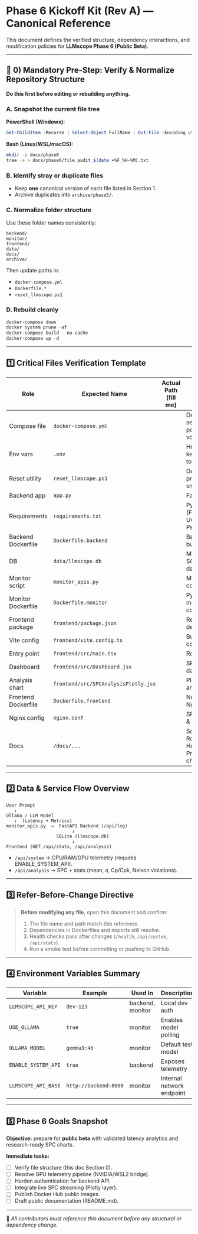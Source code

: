 # Phase 6 Kickoff Kit (Rev A) — Canonical Reference

This document defines the verified structure, dependency interactions, and modification policies for **LLMscope Phase 6 (Public Beta)**.

---

## 🧹 0) Mandatory Pre-Step: Verify & Normalize Repository Structure

**Do this first before editing or rebuilding anything.**

### A. Snapshot the current file tree

**PowerShell (Windows):**
```powershell
Get-ChildItem -Recurse | Select-Object FullName | Out-File -Encoding utf8 .\docs\phase6\file_audit_$(Get-Date -Format yyyy-MM-dd_HH-mm).txt
```

**Bash (Linux/WSL/macOS):**
```bash
mkdir -p docs/phase6
tree -a > docs/phase6/file_audit_$(date +%F_%H-%M).txt
```

### B. Identify stray or duplicate files
- Keep **one** canonical version of each file listed in Section 1.
- Archive duplicates into `archive/phase5/`.

### C. Normalize folder structure
Use these folder names consistently:
```
backend/
monitor/
frontend/
data/
docs/
archive/
```
Then update paths in:
- `docker-compose.yml`
- `Dockerfile.*`
- `reset_llmscope.ps1`

### D. Rebuild cleanly
```powershell
docker-compose down
docker system prune -af
docker-compose build --no-cache
docker-compose up -d
```

---

## 1️⃣ Critical Files Verification Template

| Role | Expected Name | Actual Path (fill me) | Notes |
|------|----------------|-----------------------|-------|
| Compose file | `docker-compose.yml` |  | Defines services, ports, volumes |
| Env vars | `.env` |  | Holds API keys & toggles |
| Reset utility | `reset_llmscope.ps1` |  | Docker prune & smoke test |
| Backend app | `app.py` |  | FastAPI core |
| Requirements | `requirements.txt` |  | Python deps (FastAPI, Uvicorn, Psutil, etc.) |
| Backend Dockerfile | `Dockerfile.backend` |  | Backend build image |
| DB | `data/llmscope.db` |  | Mounted SQLite database |
| Monitor script | `monitor_apis.py` |  | Metrics collector |
| Monitor Dockerfile | `Dockerfile.monitor` |  | Python monitor container |
| Frontend package | `frontend/package.json` |  | React & Vite deps |
| Vite config | `frontend/vite.config.ts` |  | Build configuration |
| Entry point | `frontend/src/main.tsx` |  | Router setup |
| Dashboard | `frontend/src/Dashboard.jsx` |  | SPC dashboard |
| Analysis chart | `frontend/src/SPCAnalysisPlotly.jsx` |  | Plotly SPC analysis |
| Frontend Dockerfile | `Dockerfile.frontend` |  | Node → Nginx build |
| Nginx config | `nginx.conf` |  | SPA routing & serving |
| Docs | `/docs/...` |  | Scope, Roadmap, Handoff, Pre-deploy checklist |

---

## 2️⃣ Data & Service Flow Overview

```
User Prompt
   ↓
Ollama / LLM Model
   ↓  (Latency + Metrics)
monitor_apis.py  →  FastAPI Backend (/api/log)
                         ↓
                   SQLite (llmscope.db)
                         ↓
Frontend (GET /api/stats, /api/analysis)
```

- `/api/system` → CPU/RAM/GPU telemetry (requires ENABLE_SYSTEM_API).
- `/api/analysis` → SPC + stats (mean, σ, Cp/Cpk, Nelson violations).

---

## 3️⃣ Refer-Before-Change Directive

> **Before modifying any file**, open this document and confirm:
> 1. The file name and path match this reference.  
> 2. Dependencies in Dockerfiles and imports still resolve.  
> 3. Health checks pass after changes (`/health`, `/api/system`, `/api/stats`).  
> 4. Run a smoke test before committing or pushing to GitHub.

---

## 4️⃣ Environment Variables Summary

| Variable | Example | Used In | Description |
|-----------|----------|---------|--------------|
| `LLMSCOPE_API_KEY` | `dev-123` | backend, monitor | Local dev auth |
| `USE_OLLAMA` | `true` | monitor | Enables model polling |
| `OLLAMA_MODEL` | `gemma3:4b` | monitor | Default test model |
| `ENABLE_SYSTEM_API` | `true` | backend | Exposes telemetry |
| `LLMSCOPE_API_BASE` | `http://backend:8000` | monitor | Internal network endpoint |

---

## 5️⃣ Phase 6 Goals Snapshot

**Objective:** prepare for **public beta** with validated latency analytics and research-ready SPC charts.

**Immediate tasks:**
- [ ] Verify file structure (this doc Section 0).  
- [ ] Resolve GPU telemetry pipeline (NVIDIA/WSL2 bridge).  
- [ ] Harden authentication for backend API.  
- [ ] Integrate live SPC streaming (Plotly layer).  
- [ ] Publish Docker Hub public images.  
- [ ] Draft public documentation (README.md).  

---

📘 *All contributors must reference this document before any structural or dependency change.*
